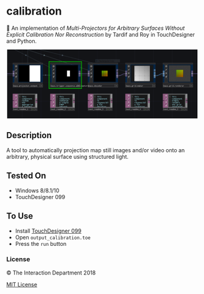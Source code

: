 # calibration
🏁 An implementation of _Multi-Projectors for Arbitrary Surfaces Without Explicit Calibration Nor Reconstruction_ by Tardif and Roy in TouchDesigner and Python.

<p align="center">
  <img src="https://github.com/the-interaction-department/calibration_protocol/blob/master/screenshots/sequence.PNG" alt="screenshot" width="500" height="auto"/>
</p>

## Description
A tool to automatically projection map still images and/or video onto an arbitrary, physical surface using structured light.

## Tested On
- Windows 8/8.1/10
- TouchDesigner 099

## To Use
- Install [TouchDesigner 099](https://www.derivative.ca/099/Downloads/)
- Open `output_calibration.toe`
- Press the `run` button

### License
:copyright: The Interaction Department 2018

[MIT License](http://en.wikipedia.org/wiki/MIT_License)

